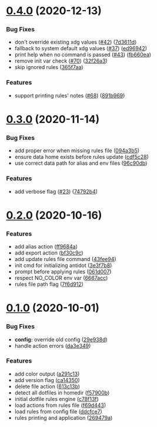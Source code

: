 # [0.4.0](https://github.com/doron-cohen/antidot/compare/v0.3.0...v0.4.0) (2020-12-13)


### Bug Fixes

* don't override existing xdg values ([#42](https://github.com/doron-cohen/antidot/issues/42)) ([7d3611d](https://github.com/doron-cohen/antidot/commit/7d3611db380dacdb93e447b7cc754a0d7b4648bc))
* fallback to system default xdg values ([#37](https://github.com/doron-cohen/antidot/issues/37)) ([ed96942](https://github.com/doron-cohen/antidot/commit/ed969424d07675203db53b76943846d2521d8bdf))
* print help when no command is passed ([#43](https://github.com/doron-cohen/antidot/issues/43)) ([fb660ea](https://github.com/doron-cohen/antidot/commit/fb660eadbbdfc7336db06259c904e8ee040698c6))
* remove init var check ([#70](https://github.com/doron-cohen/antidot/issues/70)) ([32f26a3](https://github.com/doron-cohen/antidot/commit/32f26a37e7eb8903f6bf6d6a29ad0b8da62eeff7))
* skip ignored rules ([365f7aa](https://github.com/doron-cohen/antidot/commit/365f7aac4554e53aad836427dd80c2d807995103))


### Features

* support printing rules' notes ([#68](https://github.com/doron-cohen/antidot/issues/68)) ([891b969](https://github.com/doron-cohen/antidot/commit/891b969e1304e1573ac04eefd49b017fdf1474bd))



# [0.3.0](https://github.com/doron-cohen/antidot/compare/v0.2.0...v0.3.0) (2020-11-14)


### Bug Fixes

* add proper error when missing rules file ([094a3b5](https://github.com/doron-cohen/antidot/commit/094a3b56faca84a16c097e3dc5a4bca998386594))
* ensure data home exists before rules update ([cdf5c28](https://github.com/doron-cohen/antidot/commit/cdf5c281d7f6f04e3ad096ab0a3c067e98b9c188))
* use correct data path for alias and env files ([96c90db](https://github.com/doron-cohen/antidot/commit/96c90db6cc4c66862dc9db849dadc1431621747e))


### Features

* add verbose flag ([#23](https://github.com/doron-cohen/antidot/issues/23)) ([74792b4](https://github.com/doron-cohen/antidot/commit/74792b4f305509772e4f87267305ee9be2ce39f4))



# [0.2.0](https://github.com/doron-cohen/antidot/compare/v0.1.0...v0.2.0) (2020-10-16)


### Features

* add alias action ([ff9684a](https://github.com/doron-cohen/antidot/commit/ff9684a489826d3dd4e6ea5bd1a1650a5b0f80d4))
* add export action ([bf30c9c](https://github.com/doron-cohen/antidot/commit/bf30c9c9051e422ca572e2d4bafabcdde36aed1c))
* add update rules file command ([43fee94](https://github.com/doron-cohen/antidot/commit/43fee94cb90da465d383d033abd86f6c80f7e3b0))
* init cmd for initializing antidot ([3e3f7b8](https://github.com/doron-cohen/antidot/commit/3e3f7b80a6de1e99c9db6468b23b72ce36795577))
* prompt before applying rules ([061d007](https://github.com/doron-cohen/antidot/commit/061d0070b74d5d64fcf988e346867cfccd7b4d4e))
* respect NO_COLOR env var ([6667acc](https://github.com/doron-cohen/antidot/commit/6667acc433e6d80850378fc78c07d740759e9d58))
* rules file path flag ([7f6d912](https://github.com/doron-cohen/antidot/commit/7f6d91205bddd632a30b519d92a4b9891858979f))



# [0.1.0](https://github.com/doron-cohen/antidot/compare/f57900bc3f377fff38dad83f6b728d9136a691c1...v0.1.0) (2020-10-01)


### Bug Fixes

* **config:** override old config ([29e938d](https://github.com/doron-cohen/antidot/commit/29e938dc8d04eada9431f44409097ea84c94e9e8))
* handle action errors ([da3e349](https://github.com/doron-cohen/antidot/commit/da3e349812f29d5b1273f811d3e434edf1a7cb7b))


### Features

* add color output ([a291c13](https://github.com/doron-cohen/antidot/commit/a291c1385e48541984c571f2b7920486af5a9e8b))
* add version flag ([ca14350](https://github.com/doron-cohen/antidot/commit/ca143506256e2eb564331f6473ccbf24fad28498))
* delete file action ([613c13b](https://github.com/doron-cohen/antidot/commit/613c13b66474ece5be0193531669dd89e2685664))
* detect all dotfiles in homedir ([f57900b](https://github.com/doron-cohen/antidot/commit/f57900bc3f377fff38dad83f6b728d9136a691c1))
* initial dotfile rules engine ([c78f13f](https://github.com/doron-cohen/antidot/commit/c78f13fc3110ebe3929353349809c997b41aaec2))
* load actions from rules file ([f69d443](https://github.com/doron-cohen/antidot/commit/f69d44325e9686af4bd0665152b3a44de03ec851))
* load rules from config file ([ddcfce7](https://github.com/doron-cohen/antidot/commit/ddcfce76f29be5c6643dfb7d75bc02932b952a74))
* rules printing and application ([269479a](https://github.com/doron-cohen/antidot/commit/269479a5eb419872e086b5d4fa35853f1e8f943d))



